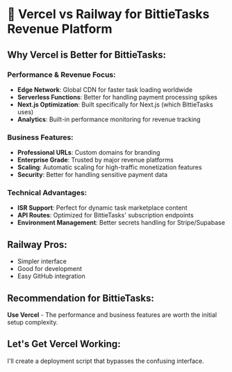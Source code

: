 # 🎯 Vercel vs Railway for BittieTasks Revenue Platform

## Why Vercel is Better for BittieTasks:

### Performance & Revenue Focus:
- **Edge Network**: Global CDN for faster task loading worldwide
- **Serverless Functions**: Better for handling payment processing spikes
- **Next.js Optimization**: Built specifically for Next.js (which BittieTasks uses)
- **Analytics**: Built-in performance monitoring for revenue tracking

### Business Features:
- **Professional URLs**: Custom domains for branding
- **Enterprise Grade**: Trusted by major revenue platforms
- **Scaling**: Automatic scaling for high-traffic monetization features
- **Security**: Better for handling sensitive payment data

### Technical Advantages:
- **ISR Support**: Perfect for dynamic task marketplace content
- **API Routes**: Optimized for BittieTasks' subscription endpoints
- **Environment Management**: Better secrets handling for Stripe/Supabase

## Railway Pros:
- Simpler interface
- Good for development
- Easy GitHub integration

## Recommendation for BittieTasks:
**Use Vercel** - The performance and business features are worth the initial setup complexity.

## Let's Get Vercel Working:
I'll create a deployment script that bypasses the confusing interface.